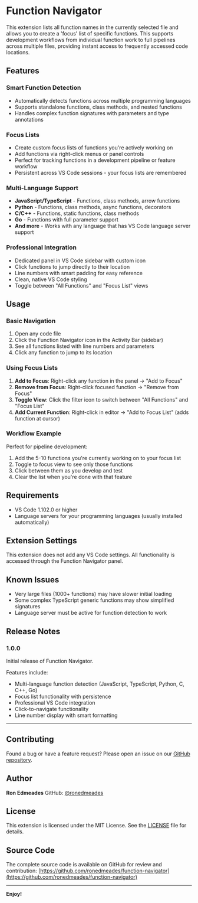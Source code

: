 # Function Navigator

This extension lists all function names in the currently selected file and 
allows you to create a 'focus' list of specific functions. This supports development 
workflows from individual function work to full pipelines across multiple files, 
providing instant access to frequently accessed code locations.

## Features

### Smart Function Detection
- Automatically detects functions across multiple programming languages
- Supports standalone functions, class methods, and nested functions
- Handles complex function signatures with parameters and type annotations

### Focus Lists
- Create custom focus lists of functions you're actively working on
- Add functions via right-click menus or panel controls
- Perfect for tracking functions in a development pipeline or feature workflow
- Persistent across VS Code sessions - your focus lists are remembered

### Multi-Language Support
- **JavaScript/TypeScript** - Functions, class methods, arrow functions
- **Python** - Functions, class methods, async functions, decorators
- **C/C++** - Functions, static functions, class methods
- **Go** - Functions with full parameter support
- **And more** - Works with any language that has VS Code language server support

### Professional Integration
- Dedicated panel in VS Code sidebar with custom icon
- Click functions to jump directly to their location
- Line numbers with smart padding for easy reference
- Clean, native VS Code styling
- Toggle between "All Functions" and "Focus List" views

## Usage

### Basic Navigation
1. Open any code file
2. Click the Function Navigator icon in the Activity Bar (sidebar)
3. See all functions listed with line numbers and parameters
4. Click any function to jump to its location

### Using Focus Lists
1. **Add to Focus**: Right-click any function in the panel → "Add to Focus"
2. **Remove from Focus**: Right-click focused function → "Remove from Focus"  
3. **Toggle View**: Click the filter icon to switch between "All Functions" and "Focus List"
4. **Add Current Function**: Right-click in editor → "Add to Focus List" (adds function at cursor)

### Workflow Example
Perfect for pipeline development:
1. Add the 5-10 functions you're currently working on to your focus list
2. Toggle to focus view to see only those functions
3. Click between them as you develop and test
4. Clear the list when you're done with that feature

## Requirements

- VS Code 1.102.0 or higher
- Language servers for your programming languages (usually installed automatically)

## Extension Settings

This extension does not add any VS Code settings. All functionality is accessed through the Function Navigator panel.

## Known Issues

- Very large files (1000+ functions) may have slower initial loading
- Some complex TypeScript generic functions may show simplified signatures
- Language server must be active for function detection to work

## Release Notes

### 1.0.0

Initial release of Function Navigator.

Features include:
- Multi-language function detection (JavaScript, TypeScript, Python, C, C++, Go)
- Focus list functionality with persistence
- Professional VS Code integration
- Click-to-navigate functionality
- Line number display with smart formatting

---

## Contributing

Found a bug or have a feature request? Please open an issue on our [GitHub repository](https://github.com/ronedmeades/function-navigator).

## Author

**Ron Edmeades**
GitHub: [@ronedmeades](https://github.com/ronedmeades)

## License

This extension is licensed under the MIT License. See the [LICENSE](LICENSE) file for details.

## Source Code

The complete source code is available on GitHub for review and contribution:
[https://github.com/ronedmeades/function-navigator](https://github.com/ronedmeades/function-navigator)

---

**Enjoy!**
